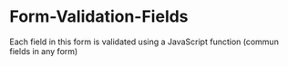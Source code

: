 # Form-Validation-Fields
Each field in this form is validated using a JavaScript function (commun fields in any form)
